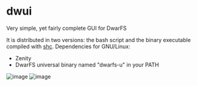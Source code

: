 # dwui

Very simple, yet fairly complete GUI for DwarFS

It is distributed in two versions: the bash script and the binary executable compiled with [shc](https://github.com/neurobin/shc).
Dependencies for GNU/Linux:
- Zenity
- DwarFS universal binary named "dwarfs-u" in your PATH

![image](https://github.com/user-attachments/assets/40709b25-2f17-48b1-89a1-bebd3a944cb7)
![image](https://github.com/user-attachments/assets/9fa0ee67-c26c-4fe2-9474-35302dd21521)

